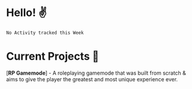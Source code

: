 # Hello! ✌️

<!--START_SECTION:waka-->
```text
No Activity tracked this Week
```
<!--END_SECTION:waka-->

# Current Projects 🎨
[**RP Gamemode**] - A roleplaying gamemode that was built from scratch & aims to give the player the greatest and most unique experience ever.
